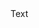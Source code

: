 <div id="test">Text</div>

<script>
    document.getElementById("test").innerHTML = "Test";
</script>